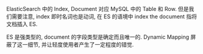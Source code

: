 ElasticSearch 中的 Index, Document 对应 MySQL 中的 Table 和 Row.
但是我们需要注意, index 即时名词也是动词,
在 ES 的语境中 index the document 指将文档插入 ES.

ES 是强类型的, document 的字段类型是确定而且唯一的.
Dynamic Mapping 屏蔽了这一细节, 并让轻度使用者产生了一定程度的错觉.
